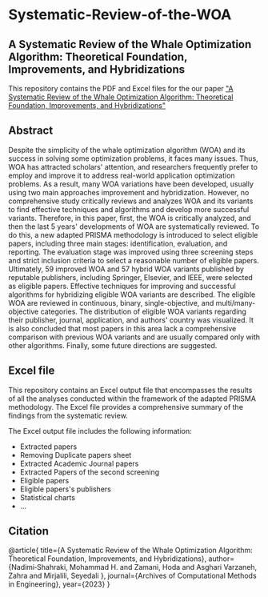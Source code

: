 # Systematic-Review-of-the-WOA
## A Systematic Review of the Whale Optimization Algorithm: Theoretical Foundation, Improvements, and Hybridizations
This repository contains the PDF and Excel files for the our paper ["A Systematic Review of the Whale Optimization Algorithm: Theoretical Foundation, Improvements, and Hybridizations"](https://link.springer.com/article/10.1007/s11831-023-09928-7)

## Abstract
Despite the simplicity of the whale optimization algorithm (WOA) and its success in solving some optimization problems,
it faces many issues. Thus, WOA has attracted scholars' attention, and researchers frequently prefer to employ and improve it to address real-world application optimization problems. As a result, many WOA variations have been developed, usually using two main approaches improvement and hybridization. However, no comprehensive study critically reviews and analyzes WOA and its variants to find effective techniques and algorithms and develop more successful variants. Therefore, in this paper, first, the WOA is critically analyzed, and then the last 5 years' developments of WOA are systematically reviewed. To do this, a new adapted PRISMA methodology is introduced to select eligible papers, including three main stages: identification, evaluation, and reporting. The evaluation stage was improved using three screening steps and strict inclusion criteria to select a reasonable number of eligible papers. Ultimately, 59 improved WOA and 57 hybrid WOA variants published by reputable publishers, including Springer, Elsevier, and IEEE, were selected as eligible papers. Effective techniques for improving and successful algorithms for hybridizing eligible WOA variants are described. The eligible WOA are reviewed in continuous, binary, single-objective, and multi/many-objective categories. The distribution of eligible WOA variants regarding their publisher, journal, application, and authors' country was visualized. It is also concluded that most papers in this area lack a comprehensive comparison with previous WOA variants and are usually compared only with other algorithms. Finally, some future directions are suggested.

## Excel file
This repository contains an Excel output file that encompasses the results of all the analyses conducted within the framework of the adapted PRISMA methodology. The Excel file provides a comprehensive summary of the findings from the systematic review.

The Excel output file includes the following information:
- Extracted papers
- Removing Duplicate papers sheet
- Extracted Academic Journal papers
- Extracted Papers of the second screening
- Eligible papers
- Eligible papers's publishers
- Statistical charts
- ...
## Citation
@article{
  title={A Systematic Review of the Whale Optimization Algorithm: Theoretical Foundation, Improvements, and Hybridizations},
  author={Nadimi‑Shahraki, Mohammad H. and Zamani, Hoda and Asghari Varzaneh, Zahra and Mirjalili, Seyedali },
  journal={Archives of Computational Methods in Engineering},
  year={2023}
}
